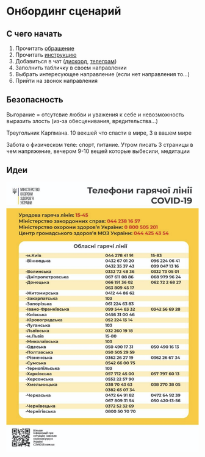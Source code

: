 # Онбординг сценарий

## С чего начать

1. Прочитать [обращение](../../../)
2. Прочитать [инструкцию](../../../informaciya-dlya-volonterov-onboarding.md)
3. Добавиться в чат \([дискорд](https://discord.gg/VqWKqbh), [телеграм](https://t.me/stopcovidua)\)
4. Заполнить табличку в своем направлении
5. Выбрать интересующее направление \(если нет направления то...\)
6. Прийти на звонок направления

## Безопасность

Выгорание = отсутсвие любви и уважения к себе и невозможность выразить злость \(из-за обесценивания, вредительства...\)

Треугольник Карпмана. 10 векшей что спасти в мире, 3 в вашем мире

Забота о физическом теле: спорт, питание. Утром писать 3 страницы в чем напряжение, вечером 9-10 вещей которые выбесили, медитации

## Идеи

![](../../../.gitbook/assets/image%20%2866%29.png)

